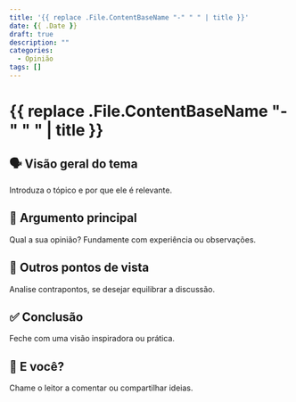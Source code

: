 ```yaml
---
title: '{{ replace .File.ContentBaseName "-" " " | title }}'
date: {{ .Date }}
draft: true
description: ""
categories:
  - Opinião
tags: []
---
```


# {{ replace .File.ContentBaseName "-" " " | title }}

## 🗣️ Visão geral do tema

Introduza o tópico e por que ele é relevante.

## 💬 Argumento principal

Qual a sua opinião? Fundamente com experiência ou observações.

## 🧮 Outros pontos de vista

Analise contrapontos, se desejar equilibrar a discussão.

## ✅ Conclusão

Feche com uma visão inspiradora ou prática.

## 💌 E você?

Chame o leitor a comentar ou compartilhar ideias.
